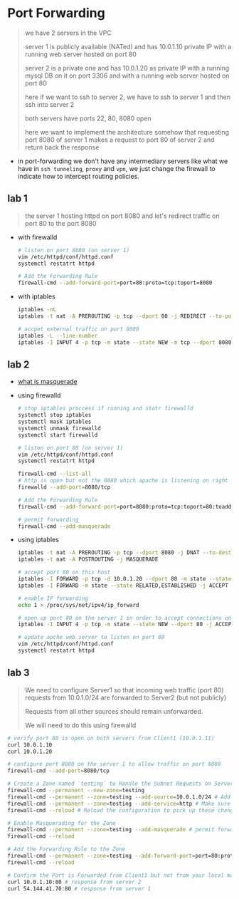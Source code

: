 # Port Forwarding

> we have 2 servers in the VPC
>
> server 1 is publicly available (NATed) and has 10.0.1.10 private IP with a running web server hosted on port 80
>
> server 2 is a private one and has 10.0.1.20 as private IP with a running mysql DB on it on port 3306 and with a running web server hosted on port 80
>
> here if we want to ssh to server 2, we have to ssh to server 1 and then ssh into server 2
>
> both servers have ports 22, 80, 8080 open
>
> here we want to implement the architecture somehow that requesting port 8080 of server 1 makes a request to port 80 of server 2 and return back the response

- in port-forwarding we don't have any intermediary servers like what we have in `ssh tunneling`, `proxy` and `vpn`, we just change the firewall to indicate how to intercept routing policies.

## lab 1

> the server 1 hosting httpd on port 8080 and let's redirect traffic on port 80 to the port 8080

- with firewalld

    ``` bash
    # listen on port 8080 (on server 1)
    vim /etc/httpd/conf/httpd.conf
    systemctl restatrt httpd

    # Add the Forwarding Rule
    firewall-cmd --add-forward-port=port=80:proto=tcp:toport=8080
    ```

- with iptables

    ``` bash
    iptables -nL
    iptables -t nat -A PREROUTING -p tcp --dport 80 -j REDIRECT --to-port 8080

    # accpet external traffic on port 8080
    iptables -L --line-number
    iptables -I INPUT 4 -p tcp -m state --state NEW -m tcp --dport 8080 -j ACCEPT
    ```

## lab 2

- [what is masquerade](https://askubuntu.com/questions/466445/what-is-masquerade-in-the-context-of-iptables)

- using firewalld

    ``` bash
    # stop iptables proccess if running and statr firewalld
    systemctl stop iptables
    systemctl mask iptables
    systemctl unmask firewalld
    systemctl start firewalld

    # listen on port 80 (on server 1)
    vim /etc/httpd/conf/httpd.conf
    systemctl restatrt httpd

    firewall-cmd --list-all
    # http is open but not the 8080 which apache is listening on right now
    firewalld --add-port=8080/tcp

    # Add the Forwarding Rule
    firewall-cmd --add-forward-port=port=8080:proto=tcp:toport=80:toaddr=10.0.1.20

    # permit forwarding
    firewall-cmd --add-masquerade 
    ```

- using iptables

    ``` bash
    iptables -t nat -A PREROUTING -p tcp --dport 8080 -j DNAT --to-destination 10.0.1.20:80
    iptables -t nat -A POSTROUTING -j MASQUERADE

    # accept port 80 on this host
    iptables -I FORWARD -p tcp -d 10.0.1.20 --dport 80 -m state --state NEW -j ACCEPT
    iptables -I FORWARD -m state --state RELATED,ESTABLISHED -j ACCEPT

    # enable IP forwarding
    echo 1 > /proc/sys/net/ipv4/ip_forward

    # open up port 80 on the server 1 in order to accept connections on it
    iptables -I INPUT 4 -p tcp -m state --state NEW --dport 80 -j ACCEPT

    # update apche web server to listen on port 80
    vim /etc/httpd/conf/httpd.conf
    systemctl restatrt httpd
    ```

## lab 3

> We need to configure Server1 so that incoming web traffic (port 80) requests from 10.0.1.0/24 are forwarded to Server2 (but not publicly)
>
> Requests from all other sources should remain unforwarded. 
>
> We will need to do this using firewalld

```bash
# verify port 80 is open on both servers from Client1 (10.0.1.11)
curl 10.0.1.10
curl 10.0.1.20

# configure port 8080 on the server 1 to allow traffic on port 8080
firewall-cmd --add-port=8080/tcp

# Create a Zone named `testing` to Handle the Subnet Requests on Server 1
firewall-cmd --permanent --new-zone=testing
firewall-cmd --permanent --zone=testing --add-source=10.0.1.0/24 # Add the subnet as the source
firewall-cmd --permanent --zone=testing --add-service=http # Make sure http as a service is added
firewall-cmd --reload # Reload the configuration to pick up these changes

# Enable Masquerading for the Zone
firewall-cmd --permanent --zone=testing --add-masquerade # permit forwarding
firewall-cmd --reload

# Add the Forwarding Rule to the Zone
firewall-cmd --permanent --zone=testing --add-forward-port=port=80:proto=tcp:toport=80:toaddr=10.0.1.20
firewall-cmd --reload

# Confirm the Port is Forwarded from Client1 but not from your local machine
curl 10.0.1.10:80 # response from server 2
curl 54.144.41.70:80 # response from server 1
```
